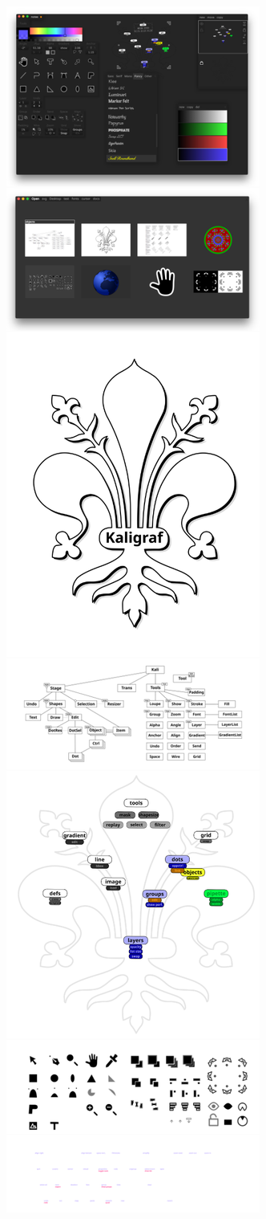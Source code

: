 ![kali](bin/kali.png)
![browser](bin/browser.png)
![kaligraf](svg/test/kaligraf.svg)
![objects](svg/docs/objects.svg)
![notes](svg/docs/notes.svg)![tools](svg/test/tools.svg)![keys](svg/docs/keys.svg)